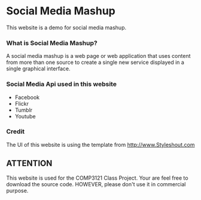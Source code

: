 # Social Media Mashup #

This website is a demo for social media mashup.

### What is Social Media Mashup? ###
A social media mashup is a web page or web application that uses content from more than one source to create a single new service displayed in a single graphical interface.

### Social Media Api used in this website ###
* Facebook
* Flickr
* Tumblr
* Youtube

### Credit ###
The UI of this website is using the template from http://www.Styleshout.com

## ATTENTION ##
This website is used for the COMP3121 Class Project. Your are feel free to download the source code.
HOWEVER, please don't use it in commercial purpose.